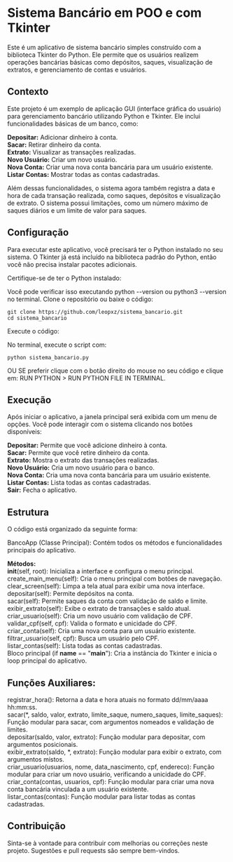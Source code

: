 # Sistema Bancário em POO e com Tkinter

Este é um aplicativo de sistema bancário simples construído com a biblioteca Tkinter do Python. Ele permite que os usuários realizem operações bancárias básicas como depósitos, saques, visualização de extratos, e gerenciamento de contas e usuários.

## Contexto
Este projeto é um exemplo de aplicação GUI (interface gráfica do usuário) para gerenciamento bancário utilizando Python e Tkinter. Ele inclui funcionalidades básicas de um banco, como:<br>

**Depositar:** Adicionar dinheiro à conta.<br>
**Sacar:** Retirar dinheiro da conta.<br>
**Extrato:** Visualizar as transações realizadas.<br>
**Novo Usuário:** Criar um novo usuário.<br>
**Nova Conta:** Criar uma nova conta bancária para um usuário existente.<br>
**Listar Contas:** Mostrar todas as contas cadastradas.<br>

Além dessas funcionalidades, o sistema agora também registra a data e hora de cada transação realizada, como saques, depósitos e visualização de extrato. O sistema possui limitações, como um número máximo de saques diários e um limite de valor para saques.<br>

## Configuração
Para executar este aplicativo, você precisará ter o Python instalado no seu sistema. O Tkinter já está incluído na biblioteca padrão do Python, então você não precisa instalar pacotes adicionais.

Certifique-se de ter o Python instalado:

Você pode verificar isso executando python --version ou python3 --version no terminal.
Clone o repositório ou baixe o código:

```
git clone https://github.com/leopxz/sistema_bancario.git
cd sistema_bancario
```

Execute o código:

No terminal, execute o script com:
```
python sistema_bancario.py
```
OU SE preferir clique com o botão direito do mouse no seu código e clique em: RUN PYTHON > RUN PYTHON FILE IN TERMINAL.

## Execução
Após iniciar o aplicativo, a janela principal será exibida com um menu de opções. Você pode interagir com o sistema clicando nos botões disponíveis:<br>

**Depositar:** Permite que você adicione dinheiro à conta.<br>
**Sacar:** Permite que você retire dinheiro da conta.<br>
**Extrato:** Mostra o extrato das transações realizadas.<br>
**Novo Usuário:** Cria um novo usuário para o banco.<br>
**Nova Conta:** Cria uma nova conta bancária para um usuário existente.<br>
**Listar Contas:** Lista todas as contas cadastradas.<br>
**Sair:** Fecha o aplicativo.<br>

## Estrutura
O código está organizado da seguinte forma:

 BancoApp (Classe Principal):
Contém todos os métodos e funcionalidades principais do aplicativo.<br>

**Métodos:**<br>
__init__(self, root): Inicializa a interface e configura o menu principal.<br>
create_main_menu(self): Cria o menu principal com botões de navegação.<br>
clear_screen(self): Limpa a tela atual para exibir uma nova interface.<br>
depositar(self): Permite depósitos na conta.<br>
sacar(self): Permite saques da conta com validação de saldo e limite.<br>
exibir_extrato(self): Exibe o extrato de transações e saldo atual.<br>
criar_usuario(self): Cria um novo usuário com validação de CPF.<br>
validar_cpf(self, cpf): Valida o formato e unicidade do CPF.<br>
criar_conta(self): Cria uma nova conta para um usuário existente.<br>
filtrar_usuario(self, cpf): Busca um usuário pelo CPF.<br>
listar_contas(self): Lista todas as contas cadastradas.<br>
Bloco principal (if __name__ == "__main__"): Cria a instância do Tkinter e inicia o loop principal do aplicativo.<br>

## Funções Auxiliares:<br>
registrar_hora(): Retorna a data e hora atuais no formato dd/mm/aaaa hh:mm:ss.<br>
sacar(*, saldo, valor, extrato, limite_saque, numero_saques, limite_saques): Função modular para sacar, com argumentos nomeados e validação de limites.<br>
depositar(saldo, valor, extrato): Função modular para depositar, com argumentos posicionais.<br>
exibir_extrato(saldo, *, extrato): Função modular para exibir o extrato, com argumentos mistos.<br>
criar_usuario(usuarios, nome, data_nascimento, cpf, endereco): Função modular para criar um novo usuário, verificando a unicidade do CPF.<br>
criar_conta(contas, usuarios, cpf): Função modular para criar uma nova conta bancária vinculada a um usuário existente.<br>
listar_contas(contas): Função modular para listar todas as contas cadastradas.<br>


## Contribuição
Sinta-se à vontade para contribuir com melhorias ou correções neste projeto. Sugestões e pull requests são sempre bem-vindos.
